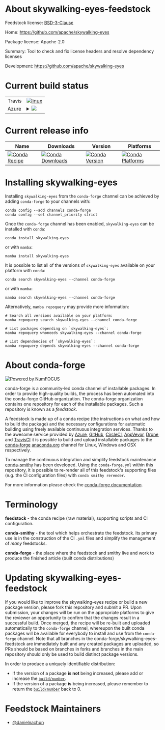 About skywalking-eyes-feedstock
===============================

Feedstock license: [BSD-3-Clause](https://github.com/conda-forge/skywalking-eyes-feedstock/blob/main/LICENSE.txt)

Home: https://github.com/apache/skywalking-eyes

Package license: Apache-2.0

Summary: Tool to check and fix license headers and resolve dependency licenses

Development: https://github.com/apache/skywalking-eyes

Current build status
====================


<table><tr>
    <td>Travis</td>
    <td>
      <a href="https://app.travis-ci.com/conda-forge/skywalking-eyes-feedstock">
        <img alt="linux" src="https://img.shields.io/travis/com/conda-forge/skywalking-eyes-feedstock/main.svg?label=Linux">
      </a>
    </td>
  </tr>
    
  <tr>
    <td>Azure</td>
    <td>
      <details>
        <summary>
          <a href="https://dev.azure.com/conda-forge/feedstock-builds/_build/latest?definitionId=23452&branchName=main">
            <img src="https://dev.azure.com/conda-forge/feedstock-builds/_apis/build/status/skywalking-eyes-feedstock?branchName=main">
          </a>
        </summary>
        <table>
          <thead><tr><th>Variant</th><th>Status</th></tr></thead>
          <tbody><tr>
              <td>linux_64</td>
              <td>
                <a href="https://dev.azure.com/conda-forge/feedstock-builds/_build/latest?definitionId=23452&branchName=main">
                  <img src="https://dev.azure.com/conda-forge/feedstock-builds/_apis/build/status/skywalking-eyes-feedstock?branchName=main&jobName=linux&configuration=linux%20linux_64_" alt="variant">
                </a>
              </td>
            </tr><tr>
              <td>linux_aarch64</td>
              <td>
                <a href="https://dev.azure.com/conda-forge/feedstock-builds/_build/latest?definitionId=23452&branchName=main">
                  <img src="https://dev.azure.com/conda-forge/feedstock-builds/_apis/build/status/skywalking-eyes-feedstock?branchName=main&jobName=linux&configuration=linux%20linux_aarch64_" alt="variant">
                </a>
              </td>
            </tr><tr>
              <td>linux_ppc64le</td>
              <td>
                <a href="https://dev.azure.com/conda-forge/feedstock-builds/_build/latest?definitionId=23452&branchName=main">
                  <img src="https://dev.azure.com/conda-forge/feedstock-builds/_apis/build/status/skywalking-eyes-feedstock?branchName=main&jobName=linux&configuration=linux%20linux_ppc64le_" alt="variant">
                </a>
              </td>
            </tr><tr>
              <td>osx_64</td>
              <td>
                <a href="https://dev.azure.com/conda-forge/feedstock-builds/_build/latest?definitionId=23452&branchName=main">
                  <img src="https://dev.azure.com/conda-forge/feedstock-builds/_apis/build/status/skywalking-eyes-feedstock?branchName=main&jobName=osx&configuration=osx%20osx_64_" alt="variant">
                </a>
              </td>
            </tr><tr>
              <td>osx_arm64</td>
              <td>
                <a href="https://dev.azure.com/conda-forge/feedstock-builds/_build/latest?definitionId=23452&branchName=main">
                  <img src="https://dev.azure.com/conda-forge/feedstock-builds/_apis/build/status/skywalking-eyes-feedstock?branchName=main&jobName=osx&configuration=osx%20osx_arm64_" alt="variant">
                </a>
              </td>
            </tr><tr>
              <td>win_64</td>
              <td>
                <a href="https://dev.azure.com/conda-forge/feedstock-builds/_build/latest?definitionId=23452&branchName=main">
                  <img src="https://dev.azure.com/conda-forge/feedstock-builds/_apis/build/status/skywalking-eyes-feedstock?branchName=main&jobName=win&configuration=win%20win_64_" alt="variant">
                </a>
              </td>
            </tr>
          </tbody>
        </table>
      </details>
    </td>
  </tr>
</table>

Current release info
====================

| Name | Downloads | Version | Platforms |
| --- | --- | --- | --- |
| [![Conda Recipe](https://img.shields.io/badge/recipe-skywalking--eyes-green.svg)](https://anaconda.org/conda-forge/skywalking-eyes) | [![Conda Downloads](https://img.shields.io/conda/dn/conda-forge/skywalking-eyes.svg)](https://anaconda.org/conda-forge/skywalking-eyes) | [![Conda Version](https://img.shields.io/conda/vn/conda-forge/skywalking-eyes.svg)](https://anaconda.org/conda-forge/skywalking-eyes) | [![Conda Platforms](https://img.shields.io/conda/pn/conda-forge/skywalking-eyes.svg)](https://anaconda.org/conda-forge/skywalking-eyes) |

Installing skywalking-eyes
==========================

Installing `skywalking-eyes` from the `conda-forge` channel can be achieved by adding `conda-forge` to your channels with:

```
conda config --add channels conda-forge
conda config --set channel_priority strict
```

Once the `conda-forge` channel has been enabled, `skywalking-eyes` can be installed with `conda`:

```
conda install skywalking-eyes
```

or with `mamba`:

```
mamba install skywalking-eyes
```

It is possible to list all of the versions of `skywalking-eyes` available on your platform with `conda`:

```
conda search skywalking-eyes --channel conda-forge
```

or with `mamba`:

```
mamba search skywalking-eyes --channel conda-forge
```

Alternatively, `mamba repoquery` may provide more information:

```
# Search all versions available on your platform:
mamba repoquery search skywalking-eyes --channel conda-forge

# List packages depending on `skywalking-eyes`:
mamba repoquery whoneeds skywalking-eyes --channel conda-forge

# List dependencies of `skywalking-eyes`:
mamba repoquery depends skywalking-eyes --channel conda-forge
```


About conda-forge
=================

[![Powered by
NumFOCUS](https://img.shields.io/badge/powered%20by-NumFOCUS-orange.svg?style=flat&colorA=E1523D&colorB=007D8A)](https://numfocus.org)

conda-forge is a community-led conda channel of installable packages.
In order to provide high-quality builds, the process has been automated into the
conda-forge GitHub organization. The conda-forge organization contains one repository
for each of the installable packages. Such a repository is known as a *feedstock*.

A feedstock is made up of a conda recipe (the instructions on what and how to build
the package) and the necessary configurations for automatic building using freely
available continuous integration services. Thanks to the awesome service provided by
[Azure](https://azure.microsoft.com/en-us/services/devops/), [GitHub](https://github.com/),
[CircleCI](https://circleci.com/), [AppVeyor](https://www.appveyor.com/),
[Drone](https://cloud.drone.io/welcome), and [TravisCI](https://travis-ci.com/)
it is possible to build and upload installable packages to the
[conda-forge](https://anaconda.org/conda-forge) [anaconda.org](https://anaconda.org/)
channel for Linux, Windows and OSX respectively.

To manage the continuous integration and simplify feedstock maintenance
[conda-smithy](https://github.com/conda-forge/conda-smithy) has been developed.
Using the ``conda-forge.yml`` within this repository, it is possible to re-render all of
this feedstock's supporting files (e.g. the CI configuration files) with ``conda smithy rerender``.

For more information please check the [conda-forge documentation](https://conda-forge.org/docs/).

Terminology
===========

**feedstock** - the conda recipe (raw material), supporting scripts and CI configuration.

**conda-smithy** - the tool which helps orchestrate the feedstock.
                   Its primary use is in the construction of the CI ``.yml`` files
                   and simplify the management of *many* feedstocks.

**conda-forge** - the place where the feedstock and smithy live and work to
                  produce the finished article (built conda distributions)


Updating skywalking-eyes-feedstock
==================================

If you would like to improve the skywalking-eyes recipe or build a new
package version, please fork this repository and submit a PR. Upon submission,
your changes will be run on the appropriate platforms to give the reviewer an
opportunity to confirm that the changes result in a successful build. Once
merged, the recipe will be re-built and uploaded automatically to the
`conda-forge` channel, whereupon the built conda packages will be available for
everybody to install and use from the `conda-forge` channel.
Note that all branches in the conda-forge/skywalking-eyes-feedstock are
immediately built and any created packages are uploaded, so PRs should be based
on branches in forks and branches in the main repository should only be used to
build distinct package versions.

In order to produce a uniquely identifiable distribution:
 * If the version of a package **is not** being increased, please add or increase
   the [``build/number``](https://docs.conda.io/projects/conda-build/en/latest/resources/define-metadata.html#build-number-and-string).
 * If the version of a package **is** being increased, please remember to return
   the [``build/number``](https://docs.conda.io/projects/conda-build/en/latest/resources/define-metadata.html#build-number-and-string)
   back to 0.

Feedstock Maintainers
=====================

* [@danielnachun](https://github.com/danielnachun/)

